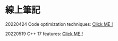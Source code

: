 # 線上筆記

20220424 Code optimization techniques: [Click ME !](https://hackmd.io/@lai110771/SkS5L2eSc?fbclid=IwAR1Dj4hBsWiWTeM6gBN1wGVndfnvEETrLr5DpxXeij1HYoSB93kgcMrEgRo)

20220519 C++ 17 features: [Click ME !](https://hackmd.io/uM0fjYMOSBuZVCsyi8Mkmg?fbclid=IwAR1fdmKdDyzz9V4nIGwjuSZEiv6ZMShmkWtpPq96khV91ki9vbWpKJX31hw)
